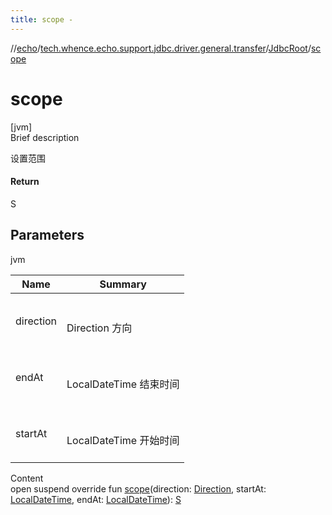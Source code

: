 ```yaml
---
title: scope -
---
```

//[echo](../../index.md)/[tech.whence.echo.support.jdbc.driver.general.transfer](../index.md)/[JdbcRoot](index.md)/[scope](scope.md)



# scope  
[jvm]  
Brief description  


设置范围



#### Return  


S



## Parameters  
  
jvm  
  
|  Name|  Summary| 
|---|---|
| direction| <br><br>Direction 方向<br><br>
| endAt| <br><br>LocalDateTime 结束时间<br><br>
| startAt| <br><br>LocalDateTime 开始时间<br><br>
  
  
Content  
open suspend override fun [scope](scope.md)(direction: [Direction](../../tech.whence.echo.dal.transfer.node/-direction/index.md), startAt: [LocalDateTime](https://docs.oracle.com/javase/8/docs/api/java/time/LocalDateTime.html), endAt: [LocalDateTime](https://docs.oracle.com/javase/8/docs/api/java/time/LocalDateTime.html)): [S](index.md)  



